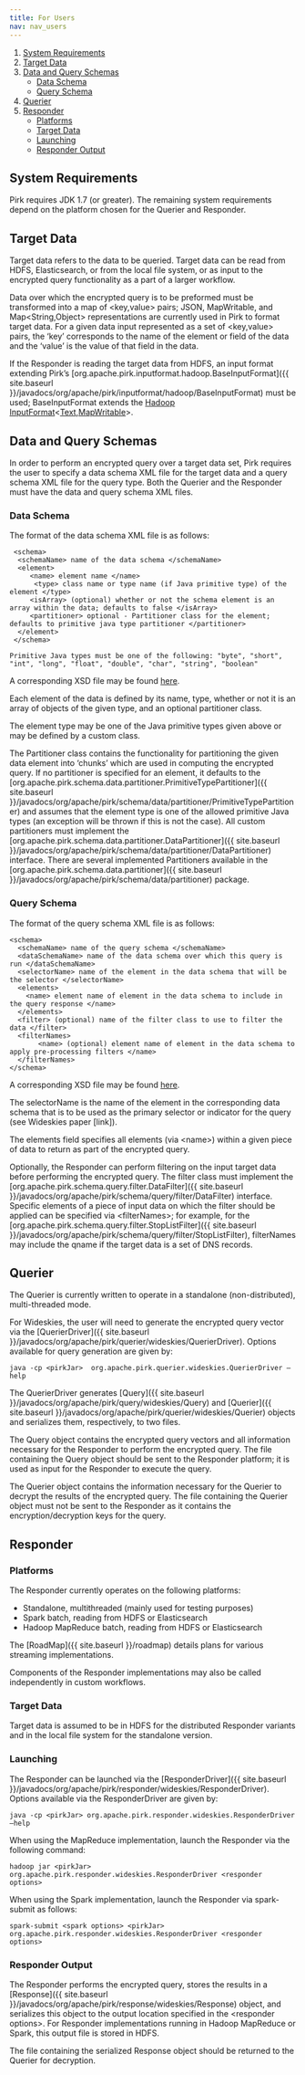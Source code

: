 ```yaml
---
title: For Users
nav: nav_users
---
```


1. [System Requirements](#system-requirements)
2. [Target Data](#target-data)
3. [Data and Query Schemas](#data-and-query-schemas)
	* [Data Schema](#data-schema)
	* [Query Schema](#query-schema)
4. [Querier](#querier)
5. [Responder](#responder)
	* [Platforms](#platforms)
	* [Target Data](#target-data)
	* [Launching](#launching)
	* [Responder Output](#responder-output)

## System Requirements

Pirk requires JDK 1.7 (or greater). The remaining system requirements depend on the platform chosen for the Querier and Responder.

## Target Data

Target data refers to the data to be queried. Target data can be read from HDFS, Elasticsearch, or from the local file system, or as input to the encrypted query functionality as a part of a larger workflow. 

Data over which the encrypted query is to be preformed must be transformed into a map of <key,value> pairs; JSON, MapWritable, and Map\<String,Object\> representations are currently used in Pirk to format target data. For a given data input represented as a set of \<key,value\> pairs, the ‘key’ corresponds to the name of the element or field of the data and the ‘value’ is the value of that field in the data.

If the Responder is reading the target data from HDFS, an input format extending Pirk’s [org.apache.pirk.inputformat.hadoop.BaseInputFormat]({{ site.baseurl }}/javadocs/org/apache/pirk/inputformat/hadoop/BaseInputFormat) must be used; BaseInputFormat extends the [Hadoop InputFormat](https://hadoop.apache.org/docs/r2.7.2/api/org/apache/hadoop/mapred/InputFormat.html)\<[Text](https://hadoop.apache.org/docs/r2.6.2/api/org/apache/hadoop/io/Text.html),[MapWritable](https://hadoop.apache.org/docs/r2.6.2/api/org/apache/hadoop/io/MapWritable.html)\>.

## Data and Query Schemas

In order to perform an encrypted query over a target data set, Pirk requires the user to specify a data schema XML file for the target data and a query schema XML file for the query type. Both the Querier and the Responder must have the data and query schema XML files.

### Data Schema

The format of the data schema XML file is as follows:


	 <schema>
	  <schemaName> name of the data schema </schemaName>
	  <element>
	     <name> element name </name>
	      <type> class name or type name (if Java primitive type) of the element </type>
	     <isArray> (optional) whether or not the schema element is an array within the data; defaults to false </isArray>
	     <partitioner> optional - Partitioner class for the element; defaults to primitive java type partitioner </partitioner> 
	  </element>
	 </schema>
	
	Primitive Java types must be one of the following: "byte", "short", "int", "long", "float", "double", "char", "string", "boolean"

A corresponding XSD file may be found [here](https://github.com/apache/incubator-pirk/blob/master/src/main/resources/data-schema.xsd).

Each element of the data is defined by its name, type, whether or not it is an array of objects of the given type, and an optional partitioner class. 

The element type may be one of the Java primitive types given above or may be defined by a custom class. 

The Partitioner class contains the functionality for partitioning the given data element into ‘chunks’ which are used in computing the encrypted query. If no partitioner is specified for an element, it defaults to the [org.apache.pirk.schema.data.partitioner.PrimitiveTypePartitioner]({{ site.baseurl }}/javadocs/org/apache/pirk/schema/data/partitioner/PrimitiveTypePartitioner) and assumes that the element type is one of the allowed primitive Java types (an exception will be thrown if this is not the case). All custom partitioners must implement the [org.apache.pirk.schema.data.partitioner.DataPartitioner]({{ site.baseurl }}/javadocs/org/apache/pirk/schema/data/partitioner/DataPartitioner) interface. There are several implemented Partitioners available in the [org.apache.pirk.schema.data.partitioner]({{ site.baseurl }}/javadocs/org/apache/pirk/schema/data/partitioner) package.

### Query Schema

The format of the query schema XML file is as follows:

	<schema>
	  <schemaName> name of the query schema </schemaName>
	  <dataSchemaName> name of the data schema over which this query is run </dataSchemaName>
	  <selectorName> name of the element in the data schema that will be the selector </selectorName>
	  <elements>
		<name> element name of element in the data schema to include in the query response </name>
	  </elements>
	  <filter> (optional) name of the filter class to use to filter the data </filter>
	  <filterNames>
	       <name> (optional) element name of element in the data schema to apply pre-processing filters </name>
	  </filterNames>
	</schema>

A corresponding XSD file may be found [here](https://github.com/apache/incubator-pirk/blob/master/src/main/resources/query-schema.xsd).

The selectorName is the name of the element in the corresponding data schema that is to be used as the primary selector or indicator for the query (see Wideskies paper [link]). 

The elements field specifies all elements (via \<name\>) within a given piece of data to return as part of the encrypted query.

Optionally, the Responder can perform filtering on the input target data before performing the encrypted query. The filter class must implement the [org.apache.pirk.schema.query.filter.DataFilter]({{ site.baseurl }}/javadocs/org/apache/pirk/schema/query/filter/DataFilter) interface. Specific elements of a piece of input data on which the filter should be applied can be specified via \<filterNames\>; for example, for the [org.apache.pirk.schema.query.filter.StopListFilter]({{ site.baseurl }}/javadocs/org/apache/pirk/schema/query/filter/StopListFilter), filterNames may include the qname if the target data is a set of DNS records.

## Querier

The Querier is currently written to operate in a standalone (non-distributed), multi-threaded mode.

For Wideskies, the user will need to generate the encrypted query vector via the [QuerierDriver]({{ site.baseurl }}/javadocs/org/apache/pirk/querier/wideskies/QuerierDriver).  Options available for query generation are given by:

	java -cp <pirkJar>  org.apache.pirk.querier.wideskies.QuerierDriver —help

The QuerierDriver generates [Query]({{ site.baseurl }}/javadocs/org/apache/pirk/query/wideskies/Query) and [Querier]({{ site.baseurl }}/javadocs/org/apache/pirk/querier/wideskies/Querier) objects and serializes them, respectively, to two files. 

The Query object contains the encrypted query vectors and all information necessary for the Responder to perform the encrypted query. The file containing the Query object should be sent to the Responder platform; it is used as input for the Responder to execute the query. 

The Querier object contains the information necessary for the Querier to decrypt the results of the encrypted query. The file containing the Querier object must not be sent to the Responder as it contains the encryption/decryption keys for the query.

## Responder

### Platforms

The Responder currently operates on the following platforms:

* Standalone, multithreaded (mainly used for testing purposes)
* Spark batch, reading from HDFS or Elasticsearch
* Hadoop MapReduce batch, reading from HDFS or Elasticsearch

The [RoadMap]({{ site.baseurl }}/roadmap) details plans for various streaming implementations. 

Components of the Responder implementations may also be called independently in custom workflows.

### Target Data

Target data is assumed to be in HDFS for the distributed Responder variants and in the local file system for the standalone version. 

### Launching 

The Responder can be launched via the [ResponderDriver]({{ site.baseurl }}/javadocs/org/apache/pirk/responder/wideskies/ResponderDriver).  Options available via the ResponderDriver are given by:

	java -cp <pirkJar> org.apache.pirk.responder.wideskies.ResponderDriver —help

When using the MapReduce implementation, launch the Responder via the following command:

	hadoop jar <pirkJar> org.apache.pirk.responder.wideskies.ResponderDriver <responder options>

When using the Spark implementation, launch the Responder via spark-submit as follows:

	spark-submit <spark options> <pirkJar> org.apache.pirk.responder.wideskies.ResponderDriver <responder options>

### Responder Output

The Responder performs the encrypted query, stores the results in a [Response]({{ site.baseurl }}/javadocs/org/apache/pirk/response/wideskies/Response) object, and serializes this object to the output location specified in the \<responder options\>. For Responder implementations running in Hadoop MapReduce or Spark, this output file is stored in HDFS.

The file containing the serialized Response object should be returned to the Querier for decryption.

